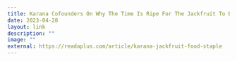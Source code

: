 ```yaml
---
title: Karana Cofounders On Why The Time Is Ripe For The Jackfruit To Be A Food Staple
date: 2023-04-28
layout: link
description: ""
image: ""
external: https://readaplus.com/article/karana-jackfruit-food-staple
---
```

